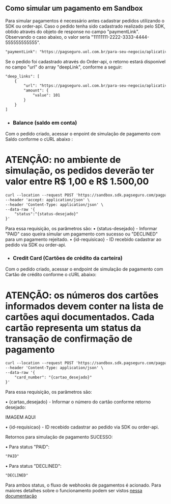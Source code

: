 ## Como simular um pagamento em Sandbox

Para simular pagamentos é necessário antes cadastrar pedidos utilizando o SDK ou order-api. 
Caso o pedido tenha sido cadastrado realizado pelo SDK, obtido através do objeto de response no campo "paymentLink". Observando o caso abaixo, o valor seria "11111111-2222-3333-4444-555555555555". 

```xml
"paymentLink": "https://pagseguro.uol.com.br/para-seu-negocio/aplicativos/minha-conta/download?f=order&r=11111111-2222-3333-4444-555555555555"
```


 Se o pedido foi cadastrado através do Order-api, o retorno estará disponível no campo "url" do array "deepLink", conforme a seguir:

```xml
"deep_links": [
    {
        "url": "https://pagseguro.uol.com.br/para-seu-negocio/aplicativos/minha-conta/download?f=order&r=11111111-2222-3333-4444-555555555555",
        "amount": {
            "value": 101
        }
    }
]
```


* ### Balance (saldo em conta)

Com o pedido criado, acessar o enpoint  de simulação de pagamento com Saldo conforme o cURL abaixo :

# ATENÇÃO: no ambiente de simulação, os pedidos deverão ter valor entre R$ 1,00 e R$ 1.500,00

```xml
curl --location --request POST 'https://sandbox.sdk.pagseguro.com/pagpay/balance/{id-requisicao}' \
--header 'accept: application/json' \
--header 'Content-Type: application/json' \
--data-raw '{
    "status":"{status-desejado}"
}'
```


Para essa requisição, os parâmetros são:
• {status-desejado} - Informar "PAID" caso queira simular um pagamento com sucesso ou "DECLINED" para um pagamento rejeitado. 
• {id-requisicao} - ID recebido cadastrar ao pedido via SDK ou order-api.   


* ### Credit Card (Cartões de crédito da carteira)

Com o pedido criado, acessar o endpoint  de simulação de pagamento com Cartão de crédito conforme o cURL abaixo:

# ATENÇÃO: os números dos cartões informados devem conter na lista de cartões aqui documentados. Cada cartão representa um status da transação de confirmação de pagamento

```xml
curl --location --request POST 'https://sandbox.sdk.pagseguro.com/pagpay/credit-card/{id-requisicao}' \
--header 'Content-Type: application/json' \
--data-raw '{
    "card_number": "{cartao_desejado}"
}'
```


Para essa requisição, os parâmetros são: 

• {cartao_desejado} - Informar o número do cartão conforme retorno desejado:

IMAGEM AQUI

• {id-requisicao} - ID recebido cadastrar ao pedido via SDK ou order-api.




Retornos para simulação de pagamento SUCESSO:

• Para status "PAID":

```xml
"PAID"
```

• Para status "DECLINED":

```xml
"DECLINED"
```

Para ambos status, o fluxo de webhooks de pagamentos é acionado. Para maiores detalhes sobre o funcionamento podem ser vistos [nessa documentação](https://documenter.getpostman.com/view/10863174/TVetc6HV#209355ec-a9d4-4228-8c6d-81e0db11002a)






```xml

```